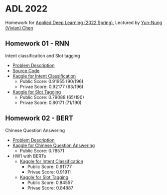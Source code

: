 # ADL 2022

Homework for [Applied Deep Learning (2022 Spring)](http://adl.miulab.tw/), Lectured by [Yun-Nung (Vivian) Chen](http://vivianchen.idv.tw/)

## Homework 01 - RNN

Intent classification and Slot tagging

- [Problem Description](https://www.csie.ntu.edu.tw/~miulab/s110-adl/doc/A1_RNN.pdf)
- [Source Code](https://github.com/JackywithaWhiteDog/ADL-2022/tree/main/hw01)
- [Kaggle for Intent Classification](https://www.kaggle.com/c/ntu-adl-hw1-intent-cls-spring-2022)
  - Public Score: 0.91955 (90/196)
  - Privae Score: 0.92177 (63/196)
- [Kaggle for Slot Tagging](https://www.kaggle.com/c/slot-tagging-ntu-adl-hw1-spring-2022)
  - Public Score: 0.79088 (65/190)
  - Privae Score: 0.80171 (71/190)

## Homework 02 - BERT

Chinese Question Answering

- [Problem Description](https://docs.google.com/presentation/d/1eonDCBNEqbvAEGKqPWt3Ew1JjVlBYXX45G2Hqs7c0Hk/edit?usp=sharing)
- [Kaggle for Chinese Question Answering](https://www.kaggle.com/competitions/ntu-adl-hw2-spring-2021)
  - Public Score: 0.78571
- HW1 with BERTs
  - [Kaggle for Intent Classification](https://www.kaggle.com/c/ntu-adl-hw1-intent-cls-spring-2022)
    - Public Score: 0.91777
    - Privae Score: 0.91911
  - [Kaggle for Slot Tagging](https://www.kaggle.com/c/slot-tagging-ntu-adl-hw1-spring-2022)
    - Public Score: 0.84557
    - Privae Score: 0.84887
